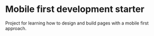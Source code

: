 # Mobile first development starter

Project for learning how to design and build pages with a mobile first approach.
